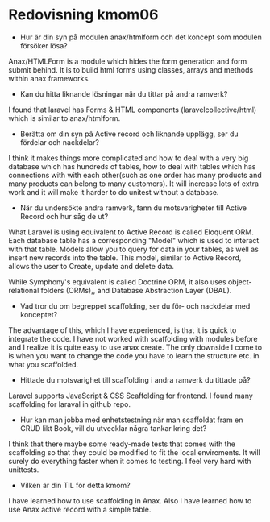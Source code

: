 ---
---
Redovisning kmom06
=========================

- Hur är din syn på modulen anax/htmlform och det koncept som modulen försöker lösa?

Anax/HTMLForm is a module which hides the form generation and form submit behind. It is to build html forms using classes, arrays and methods within anax frameworks.

- Kan du hitta liknande lösningar när du tittar på andra ramverk?

I found that laravel has Forms & HTML components (laravelcollective/html) which is similar to anax/htmlform.

- Berätta om din syn på Active record och liknande upplägg, ser du fördelar och nackdelar?

I think it makes things more complicated and how to deal with a very big database which has hundreds of
tables, how to deal with tables which has connections with with each other(such as one order has many products and many products can belong to many customers). It will increase lots of extra work and it will make it harder to do unitest without a database.

- När du undersökte andra ramverk, fann du motsvarigheter till Active Record och hur såg de ut?

What Laravel is using equivalent to Active Record is called Eloquent ORM. Each database table has a corresponding "Model" which is used to interact with that table. Models allow you to query for data in your tables, as well as insert new records into the table. This model, similar to Active Record, allows the user to Create, update and delete data.

While Symphony's equivalent is called Doctrine ORM, it also uses object-relational folders (ORMs),, and Database Abstraction Layer (DBAL).

- Vad tror du om begreppet scaffolding, ser du för- och nackdelar med konceptet?

The advantage of this, which I have experienced, is that it is quick to integrate the code. I have not worked with scaffolding with modules before and I realize it is quite easy to use anax create. The only downside I come to is when you want to change the code you have to learn the structure etc. in what you scaffolded.

- Hittade du motsvarighet till scaffolding i andra ramverk du tittade på?

Laravel supports JavaScript & CSS Scaffolding for frontend. I found many scaffolding for laraval in github repo.

- Hur kan man jobba med enhetstestning när man scaffoldat fram en CRUD likt Book, vill du utvecklar några tankar kring det?

I think that there maybe some ready-made tests that comes with the scaffolding so that they could be modified to fit the local enviroments. It will surely do everything faster when it comes to testing. I feel very hard with unittests.

- Vilken är din TIL för detta kmom?

I have learned how to use scaffolding in Anax. Also I have learned how to use Anax active record with a simple table.
